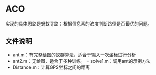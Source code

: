 # ACO

实现的具体思路是蚂蚁寻路：根据信息素的浓度判断路径是否最优的问题。

## 文件说明

- ant.m：有完整绘图的蚁群算法，适合于输入一次坐标进行分析
- ant2.m：无绘图，适合于多种训练。
= solve1.m：调用ant的示例方法
- Distance.m：计算GPS坐标之间的距离
